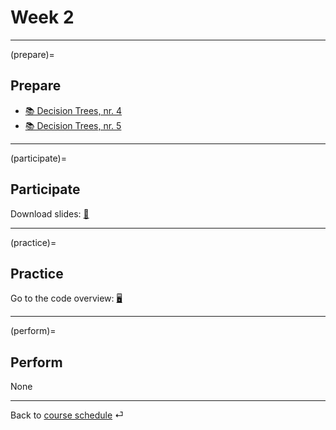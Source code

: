 # Week 2


---

(prepare)=
## Prepare

- [📚 Decision Trees, nr. 4 ](http://www.r2d3.us/visual-intro-to-machine-learning-part-1/)
- [📚 Decision Trees, nr. 5 ](http://www.r2d3.us/visual-intro-to-machine-learning-part-2/)



---


(participate)=
## Participate


Download slides: [📑](https://drive.google.com/file/d/1-Ox-jFeNPPam4sxZzoI90L4hH_rq6bU9/view?usp=sharing)




---


(practice)=
## Practice



Go to the code overview: [🖥](../docs/code-overview.md)


---



(perform)=
## Perform

None


---

Back to [course schedule](../docs/course-schedule.md) ⏎

